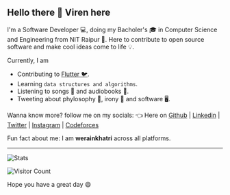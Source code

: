 ## Hello there 👋 Viren here

I'm a Software Developer 💻, doing my Bacholer's 🎓 in Computer Science and Engineering from NIT Raipur 🏫. Here to contribute to open source software and make cool ideas come to life 💡.

Currently, I am
- Contributing to [Flutter 🐦](https://github.com/flutter/flutter).
- Learning `data structures and algorithms`.
- Listening to songs 🎵 and audiobooks 📘.
- Tweeting about phylosophy 📜, irony 🧲 and software 🖥️.

Wanna know more? follow me on my socials: 👈 Here on [Github](https://gihub.com/werainkhatri) | [Linkedin](https://linkedin.com/in/werainkhatri) | [Twitter](https://twitter.com/werainkhatri) | [Instagram](https://instagram.com/werain) | [Codeforces](https://codeforces.com/profile/werainkhatri)

Fun fact about me: I am **werainkhatri** across all platforms.

<hr>

![Stats](https://github-readme-stats.vercel.app/api?username=werainkhatri&show_icons=true&hide_border=true&theme=dark)

![Visitor Count](https://profile-counter.glitch.me/werainkhatri/count.svg)

Hope you have a great day 😄
